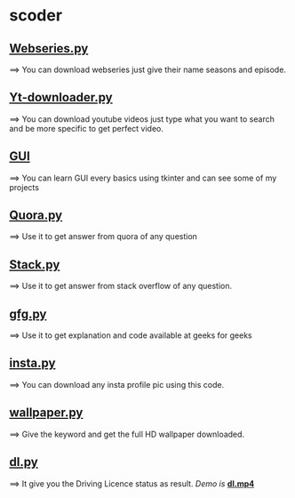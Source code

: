# scoder
## [Webseries.py](webseries.py)
==> You can download webseries just give their name seasons and episode.
## [Yt-downloader.py](yt-downloader.py)
==> You can download youtube videos just type what you want to search and be more specific to get perfect video.
## [GUI](GUI)
==> You can learn GUI every basics using tkinter and can see some of my projects
## [Quora.py](Quora.py)
==> Use it to get answer from quora of any question
## [Stack.py](Stack.py)
==> Use it to get answer from stack overflow of any question.
## [gfg.py](gfg.py)
==> Use it to get explanation and code available at geeks for geeks
## [insta.py](insta.py)
==> You can download any insta profile pic using this code.
## [wallpaper.py](wallpaper.py)
==> Give the keyword and get the full HD wallpaper downloaded.
## [dl.py](dl.py)
==> It give you the Driving Licence status as result. *Demo is* **[dl.mp4](dl.mp4)**
